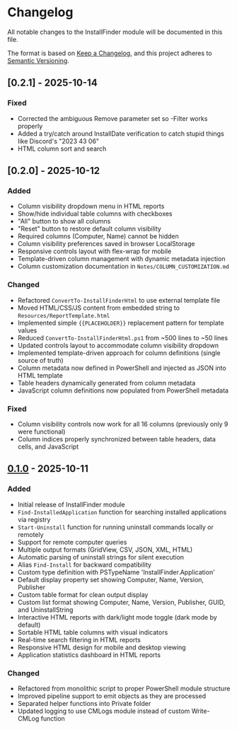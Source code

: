 # Changelog

All notable changes to the InstallFinder module will be documented in this file.

The format is based on [Keep a Changelog](https://keepachangelog.com/en/1.0.0/),
and this project adheres to [Semantic Versioning](https://semver.org/spec/v2.0.0.html).

## [0.2.1] - 2025-10-14

### Fixed
- Corrected the ambiguous Remove parameter set so -Filter works properly
- Added a try/catch around InstallDate verification to catch stupid things like Discord's "2023 43 06" 
- HTML column sort and search

## [0.2.0] - 2025-10-12

### Added
- Column visibility dropdown menu in HTML reports
- Show/hide individual table columns with checkboxes
- "All" button to show all columns
- "Reset" button to restore default column visibility
- Required columns (Computer, Name) cannot be hidden
- Column visibility preferences saved in browser LocalStorage
- Responsive controls layout with flex-wrap for mobile
- Template-driven column management with dynamic metadata injection
- Column customization documentation in `Notes/COLUMN_CUSTOMIZATION.md`

### Changed
- Refactored `ConvertTo-InstallFinderHtml` to use external template file
- Moved HTML/CSS/JS content from embedded string to `Resources/ReportTemplate.html`
- Implemented simple `{{PLACEHOLDER}}` replacement pattern for template values
- Reduced `ConvertTo-InstallFinderHtml.ps1` from ~500 lines to ~50 lines
- Updated controls layout to accommodate column visibility dropdown
- Implemented template-driven approach for column definitions (single source of truth)
- Column metadata now defined in PowerShell and injected as JSON into HTML template
- Table headers dynamically generated from column metadata
- JavaScript column definitions now populated from PowerShell metadata

### Fixed
- Column visibility controls now work for all 16 columns (previously only 9 were functional)
- Column indices properly synchronized between table headers, data cells, and JavaScript

## [0.1.0] - 2025-10-11

### Added
- Initial release of InstallFinder module
- `Find-InstalledApplication` function for searching installed applications via registry
- `Start-Uninstall` function for running uninstall commands locally or remotely
- Support for remote computer queries
- Multiple output formats (GridView, CSV, JSON, XML, HTML)
- Automatic parsing of uninstall strings for silent execution
- Alias `Find-Install` for backward compatibility
- Custom type definition with PSTypeName 'InstallFinder.Application'
- Default display property set showing Computer, Name, Version, Publisher
- Custom table format for clean output display
- Custom list format showing Computer, Name, Version, Publisher, GUID, and UninstallString
- Interactive HTML reports with dark/light mode toggle (dark mode by default)
- Sortable HTML table columns with visual indicators
- Real-time search filtering in HTML reports
- Responsive HTML design for mobile and desktop viewing
- Application statistics dashboard in HTML reports

### Changed
- Refactored from monolithic script to proper PowerShell module structure
- Improved pipeline support to emit objects as they are processed
- Separated helper functions into Private folder
- Updated logging to use CMLogs module instead of custom Write-CMLog function

[Unreleased]: https://github.com/tma-2/powershell-modules/compare/v0.1.0...HEAD
[0.1.0]: https://github.com/tma-2/powershell-modules/releases/tag/v0.1.0
